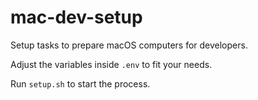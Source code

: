 # mac-dev-setup

Setup tasks to prepare macOS computers for developers.

Adjust the variables inside `.env` to fit your needs.

Run `setup.sh` to start the process.
